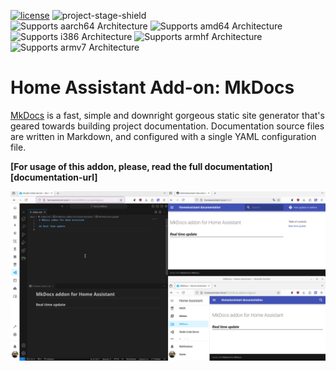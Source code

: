 [![license][license]][license-url] ![project-stage-shield][project-stage-shield]  
![Supports aarch64 Architecture][aarch64-shield] ![Supports amd64 Architecture][amd64-shield] ![Supports i386 Architecture][i386-shield] ![Supports armhf Architecture][armhf-shield] ![Supports armv7 Architecture][armv7-shield]

# Home Assistant Add-on: MkDocs

[MkDocs][mkdocs-url] is a fast, simple and downright gorgeous static site generator that's geared towards building project documentation. Documentation source files are written in Markdown, and configured with a single YAML configuration file.

**[For usage of this addon, please, read the full documentation][documentation-url]**

![demo][mkdocs-demo]

[aarch64-shield]: https://img.shields.io/badge/aarch64-yes-green.svg
[amd64-shield]: https://img.shields.io/badge/amd64-yes-green.svg
[armhf-shield]: https://img.shields.io/badge/armhf-no-red.svg
[armv7-shield]: https://img.shields.io/badge/armv7-no-red.svg
[i386-shield]: https://img.shields.io/badge/i386-no-red.svg
[license]: https://img.shields.io/badge/license-MIT-blue.svg
[license-url]: https://github.com/XavierBerger/home-assistant-addons/blob/main/mkdocs/LICENSE.md
[mkdocs-demo]: https://github.com/XavierBerger/home-assistant-addons/raw/main/mkdocs/images/demo.gif
[mkdocs-url]: https://www.mkdocs.org
[project-stage-shield]: https://img.shields.io/badge/project%20stage-experimental-yellow.svg
